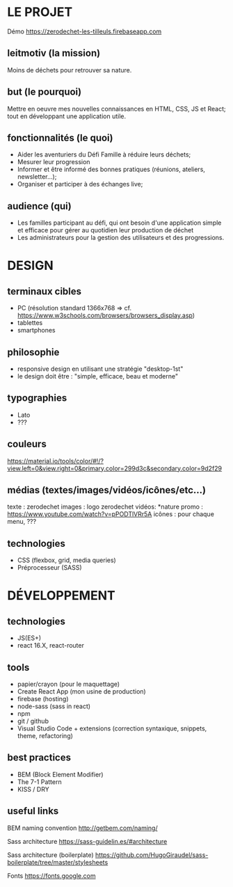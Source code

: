 # LE PROJET

Démo https://zerodechet-les-tilleuls.firebaseapp.com

## leitmotiv (la mission)
Moins de déchets pour retrouver sa nature.

## but (le pourquoi)
Mettre en oeuvre mes nouvelles connaissances en HTML, CSS, JS et React; tout en développant une application utile.

## fonctionnalités (le quoi)
- Aider les aventuriers du Défi Famille à réduire leurs déchets;
- Mesurer leur progression
- Informer et être informé des bonnes pratiques (réunions, ateliers, newsletter...);
- Organiser et participer à des échanges live;

## audience (qui)
- Les familles participant au défi, qui ont besoin d'une application simple et efficace pour gérer au quotidien leur production de déchet
- Les administrateurs pour la gestion des utilisateurs et des progressions.

# DESIGN

## terminaux cibles
- PC (résolution standard 1366x768 => cf. https://www.w3schools.com/browsers/browsers_display.asp)
- tablettes
- smartphones

## philosophie
- responsive design en utilisant une stratégie "desktop-1st"
- le design doit être : "simple, efficace, beau et moderne"

## typographies
- Lato
- ???

## couleurs
https://material.io/tools/color/#!/?view.left=0&view.right=0&primary.color=299d3c&secondary.color=9d2f29

## médias (textes/images/vidéos/icônes/etc...)
texte : zerodechet
images : logo zerodechet
vidéos:
*nature promo : https://www.youtube.com/watch?v=pPODTlVRr5A
icônes : pour chaque menu, ???

## technologies
- CSS (flexbox, grid, media queries)
- Préprocesseur (SASS)

# DÉVELOPPEMENT

## technologies
- JS(ES+)
- react 16.X, react-router

## tools
- papier/crayon (pour le maquettage)
- Create React App (mon usine de production)
- firebase (hosting)
- node-sass (sass in react)
- npm
- git / github
- Visual Studio Code + extensions (correction syntaxique, snippets, theme, refactoring)

## best practices
- BEM (Block Element Modifier)
- The 7-1 Pattern
- KISS / DRY

## useful links
BEM naming convention
http://getbem.com/naming/

Sass architecture
https://sass-guidelin.es/#architecture

Sass architecture (boilerplate)
https://github.com/HugoGiraudel/sass-boilerplate/tree/master/stylesheets

Fonts
https://fonts.google.com